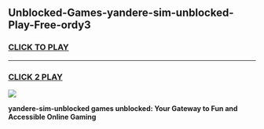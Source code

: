 
## Unblocked-Games-yandere-sim-unblocked-Play-Free-ordy3
<h3>
<a href="https://premium76.site?title=yandere-sim-unblocked&ref=20M">CLICK TO PLAY</a></h3>
<hr>

<h3>
<a href="https://premium76.site?title=yandere-sim-unblocked&ref=20M">CLICK 2 PLAY</a>
  
</h3>

<a href="https://premium76.site?title=yandere-sim-unblocked&ref=19M"><img src="https://clearcache.store/games.png"></a>


**yandere-sim-unblocked games unblocked: Your Gateway to Fun and Accessible Online Gaming**
